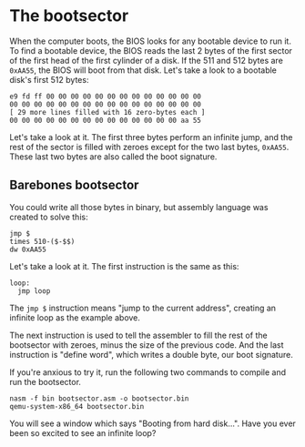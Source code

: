# The bootsector
When the computer boots, the BIOS looks for any bootable device to run it. To find a bootable device, the BIOS reads the last 2 bytes of the first sector of the first head of the first cylinder of a disk. If the 511 and 512 bytes are ``0xAA55``, the BIOS will boot from that disk.
Let's take a look to a bootable disk's first 512 bytes:
```
e9 fd ff 00 00 00 00 00 00 00 00 00 00 00 00 00
00 00 00 00 00 00 00 00 00 00 00 00 00 00 00 00
[ 29 more lines filled with 16 zero-bytes each ]
00 00 00 00 00 00 00 00 00 00 00 00 00 00 aa 55
```

Let's take a look at it. The first three bytes perform an infinite jump, and the rest of the sector is filled with zeroes except for the two last bytes, ``0xAA55``. These last two bytes are also called the boot signature.

## Barebones bootsector

You could write all those bytes in binary, but assembly language was created to solve this:
```
jmp $
times 510-($-$$)
dw 0xAA55
```

Let's take a look at it. The first instruction is the same as this:
```
loop:
  jmp loop
```
The ``jmp $`` instruction means "jump to the current address", creating an infinite loop as the example above.

The next instruction is used to tell the assembler to fill the rest of the bootsector with zeroes, minus the size of the previous code.
And the last instruction is "define word", which writes a double byte, our boot signature.

If you're anxious to try it, run the following two commands to compile and run the bootsector.
```
nasm -f bin bootsector.asm -o bootsector.bin
qemu-system-x86_64 bootsector.bin
```

You will see a window which says "Booting from hard disk...". Have you ever been so excited to see an infinite loop?
